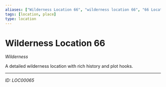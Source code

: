 ```yaml
---
aliases: ["Wilderness Location 66", "wilderness location 66", "66 Location Wilderness"]
tags: [location, place]
type: location
---
```


# Wilderness Location 66

*Wilderness*

A detailed wilderness location with rich history and plot hooks.

---
*ID: LOC00065*